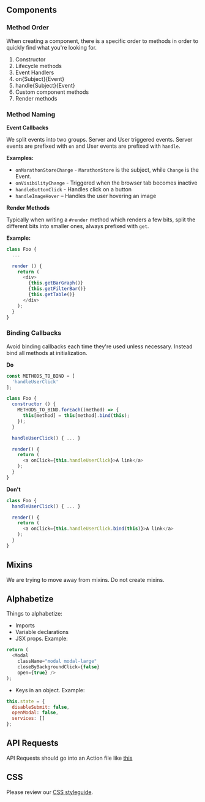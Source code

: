 
## Components

### Method Order

When creating a component, there is a specific order to methods in order to quickly find what you're looking for.

1. Constructor
2. Lifecycle methods
3. Event Handlers
  1. on{Subject}{Event}
  2. handle{Subject}{Event}
4. Custom component methods
5. Render methods

### Method Naming

**Event Callbacks**

We split events into two groups. Server and User triggered events. Server events are prefixed with `on` and User events are prefixed with `handle`.

**Examples:**
* `onMarathonStoreChange` - `MarathonStore` is the subject, while `Change` is the Event.
* `onVisibilityChange` - Triggered when the browser tab becomes inactive
* `handleButtonClick` - Handles click on a button
* `handleImageHover` – Handles the user hovering an image

**Render Methods**

Typically when writing a `#render` method which renders a few bits, split the different bits into smaller ones, always prefixed with `get`.

**Example:**
```js
class Foo {
  ...

  render () {
    return (
      <div>
        {this.getBarGraph()}
        {this.getFilterBar()}
        {this.getTable()}
      </div>
    );
  }
}
```

### Binding Callbacks

Avoid binding callbacks each time they're used unless necessary. Instead bind all methods at initialization.

**Do**
```js
const METHODS_TO_BIND = [
  'handleUserClick'
];

class Foo {
  constructor () {
    METHODS_TO_BIND.forEach((method) => {
      this[method] = this[method].bind(this);
    });
  }

  handleUserClick() { ... }

  render() {
    return (
      <a onClick={this.handleUserClick}>A link</a>
    );
  }
}
```
**Don't**
```js
class Foo {
  handleUserClick() { ... }

  render() {
    return (
      <a onClick={this.handleUserClick.bind(this)}>A link</a>
    );
  }
}
```

## Mixins

We are trying to move away from mixins. Do not create mixins.

## Alphabetize

Things to alphabetize:
* Imports
* Variable declarations
* JSX props. Example:
```js
return (
  <Modal
    className="modal modal-large"
    closeByBackgroundClick={false}
    open={true} />
);
```

* Keys in an object. Example:
```js
this.state = {
  disableSubmit: false,
  openModal: false,
  services: []
};
```

## API Requests

API Requests should go into an Action file like [this](https://github.com/dcos/dcos-ui/blob/master/src/js/events/CosmosPackagesActions.js)

## CSS

Please review our [CSS styleguide](https://github.com/dcos/dcos-ui-common/tree/master/stylelint-config-dcos).
